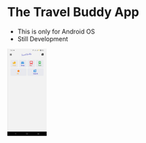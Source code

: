 # The Travel Buddy App

- This is only for Android OS
- Still Development

<img src='assets\ScreenShorts\DashBoard.jpeg' style='height: 200px'>